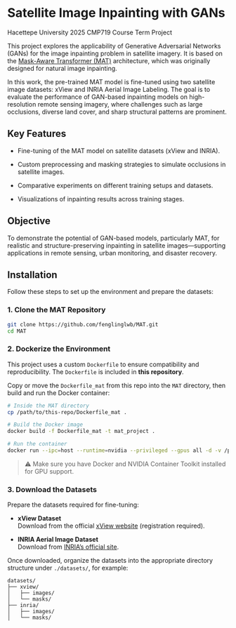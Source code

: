 # Satellite Image Inpainting with GANs
Hacettepe University 2025 CMP719 Course Term Project

This project explores the applicability of Generative Adversarial Networks (GANs) for the image inpainting problem in satellite imagery. It is based on the [Mask-Aware Transformer (MAT)](https://github.com/fenglinglwb/MAT) architecture, which was originally designed for natural image inpainting.

In this work, the pre-trained MAT model is fine-tuned using two satellite image datasets: xView and INRIA Aerial Image Labeling. The goal is to evaluate the performance of GAN-based inpainting models on high-resolution remote sensing imagery, where challenges such as large occlusions, diverse land cover, and sharp structural patterns are prominent.

## Key Features
- Fine-tuning of the MAT model on satellite datasets (xView and INRIA).

- Custom preprocessing and masking strategies to simulate occlusions in satellite images.

- Comparative experiments on different training setups and datasets.

- Visualizations of inpainting results across training stages.

## Objective
To demonstrate the potential of GAN-based models, particularly MAT, for realistic and structure-preserving inpainting in satellite images—supporting applications in remote sensing, urban monitoring, and disaster recovery.
## Installation
Follow these steps to set up the environment and prepare the datasets:

### 1. Clone the MAT Repository

```bash
git clone https://github.com/fenglinglwb/MAT.git
cd MAT
```

### 2. Dockerize the Environment

This project uses a custom `Dockerfile` to ensure compatibility and reproducibility. The `Dockerfile` is included in **this repository**.

Copy or move the `Dockerfile_mat` from this repo into the `MAT` directory, then build and run the Docker container:

```bash
# Inside the MAT directory
cp /path/to/this-repo/Dockerfile_mat .

# Build the Docker image
docker build -f Dockerfile_mat -t mat_project .

# Run the container
docker run --ipc=host --runtime=nvidia --privileged --gpus all -d -v /path_to_mat_folder:/workspace -v /path_to_datasets:/dataset -v /path_to_models:/models --name mat_project **container_id**
```

> ⚠️ Make sure you have Docker and NVIDIA Container Toolkit installed for GPU support.

### 3. Download the Datasets

Prepare the datasets required for fine-tuning:

- **xView Dataset**  
  Download from the official [xView website](https://xviewdataset.org) (registration required).

- **INRIA Aerial Image Dataset**  
  Download from [INRIA’s official site](https://project.inria.fr/aerialimagelabeling/).

Once downloaded, organize the datasets into the appropriate directory structure under `./datasets/`, for example:

```
datasets/
├── xview/
│   ├── images/
│   └── masks/
├── inria/
│   ├── images/
│   └── masks/
